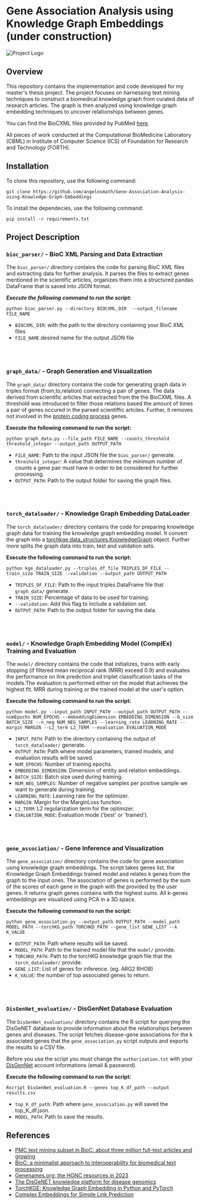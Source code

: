# Gene Association Analysis using Knowledge Graph Embeddings (under construction)

![Project Logo](https://snap-stanford.github.io/cs224w-notes/assets/img/node_embeddings.png?style=centerme)

## Overview

This repository contains the implementation and code developed for my master's thesis project. 
The project focuses on harnessing text mining techniques to construct a biomedical knowledge graph from curated data of research articles.
The graph is then analyzed using knowledge graph embedding techniques to uncover relationships between genes.

 You can find the BioCXML files provided by PubMed 
[here](https://ftp.ncbi.nlm.nih.gov/pub/lu/PubTatorCentral/PubTatorCentral_BioCXML/). 

All pieces of work conducted at the Computational BioMedicine Laboratory (CBML) in Institute of Computer Science (ICS) of Foundation for Research and Technology (FORTH).

## Installation

To clone this repository, use the following command:

```shell
git clone https://github.com/angelosmath/Gene-Association-Analysis-using-Knowledge-Graph-Embeddings
```

To install the dependecies, use the following command:

```shell
pip install -r requirements.txt
```

## Project Description


### `bioc_parser/` - BioC XML Parsing and Data Extraction

The `bioc_parser/` directory contains the code for parsing BioC XML files and extracting data for further analysis.
It parses the files to extract genes mentioned in the scientific articles, organizes them into a structured pandas DataFrame that is saved into JSON format.

***Execute the following command to run the script:***

   ```shell
   python bioc_parser.py --directory BIOCXML_DIR  --output_filename FILE_NAME
   ```
- `BIOCXML_DIR`: with the path to the directory containing your BioC XML files
- `FILE_NAME` desired name for the output JSON file

<br>
<br>

### `graph_data/` - Graph Generation and Visualization

The `graph_data/` directory contains the code for generating graph data in triples format (from,to,relation) connecting a pair of genes. The data derived from scientific articles that extracted from the the BioCXML files. A threshold was introduced to filter those relations based the amount of times a pair of genes occured in the parsed scientiffic artciles. Further, it removes not involved in the [protein coding process](https://www.genenames.org/download/statistics-and-files/) genes.


**Execute the following command to run the script:**

   ```shell
python graph_data.py --file_path FILE_NAME --counts_threshold threshold_integer --output_path OUTPUT_PATH
```

- `FILE_NAME`: Path to the input JSON file the `bioc_parser/` generate.
- `threshold_integer`: A value that determines the minimum number of counts a gene pair must have in order to be considered for further processing.
- `OUTPUT_PATH`: Path to the output folder for saving the graph files.


<br>
<br>


### `torch_dataloader/` - Knowledge Graph Embedding DataLoader

The `torch_dataloader/` directory contains the code for preparing knowledge graph data for training the knowledge graph embedding model. It convert the graph into a  [torchkge.data_structures.KnowledgeGraph](https://torchkge.readthedocs.io/en/latest/reference/data.html) object. Further more splits the graph data into train, test and validation sets.

**Execute the following command to run the script:**

   ```shell
   python kge_dataloader.py --triples_df_file TRIPLES_DF_FILE --train_size TRAIN_SIZE --validation --output_path OUTPUT_PATH
```

- `TRIPLES_DF_FILE`: Path to the input triples DataFrame file that `graph_data/` generate.
- `TRAIN_SIZE`:  Percentage of data to be used for training.
- `--validation`: Add this flag to include a validation set.
- `OUTPUT_PATH`: Path to the output folder for saving the data.



<br>
<br>

### `model/` - Knowledge Graph Embedding Model (ComplEx) Training and Evaluation

The `model/` directory contains the code that initializes, trains with early stopping (if filtered mean
reciprocal rank (MRR) exceed 0.9) and evaluates the performance on link prediction and triplet classification tasks of the models.The evaluation is performed either on the model that achieves the highest flt. MRR during training or the trained model at the user's option.

**Execute the following command to run the script:**

```shell
python model.py --input_path INPUT_PATH --output_path OUTPUT_PATH --numEpochs NUM_EPOCHS --embeddingDimension EMBEDDING_DIMENSION --b_size BATCH_SIZE --n_neg NUM_NEG_SAMPLES --learning_rate LEARNING_RATE --margin MARGIN --L2_term L2_TERM --evaluation EVALUATION_MODE
```

- `INPUT_PATH`: Path to the directory containing the output of `torch_dataloader/` generate.
- `OUTPUT_PATH`: Path where model parameters, trained models, and evaluation results will be saved.
- `NUM_EPOCHS`: Number of training epochs.
- `EMBEDDING_DIMENSION`: Dimension of entity and relation embeddings.
- `BATCH_SIZE`: Batch size used during training.
- `NUM_NEG_SAMPLES`: Number of negative samples per positive sample we want to generate during training.
- `LEARNING_RATE`: Learning rate for the optimizer.
- `MARGIN`: Margin for the MarginLoss function.
- `L2_TERM`: L2 regularization term for the optimizer.
- `EVALUATION_MODE`: Evaluation mode ('best' or 'trained').


<br>
<br>


### `gene_association/` - Gene Inference and Visualization

The `gene_association/` directory contains the code for gene association using knowledge graph embeddings. The script takes genes list, the Knowledge Graph Embeddings trained model and relates k genes from the graph to the input ones. The association of genes is performed by the sum of the scores of each gene in the graph with the provided by the user genes. It returns graph genes contains with the highest sums. All k-genes embeddings are visualized using PCA in a 3D space. 

**Execute the following command to run the script:**

```shell
python gene_association.py --output_path OUTPUT_PATH --model_path MODEL_PATH --torchKG_path TORCHKD_PATH --gene_list GENE_LIST --k K_VALUE
```

- `OUTPUT_PATH`: Path where results will be saved.
- `MODEL_PATH`:  Path to the trained model file that the `model/` provide.
- `TORCHKD_PATH`:  Path to the torchKG knowledge graph file that the `torch_dataloader/` provide.
- `GENE_LIST`: List of genes for inference. (eg. ARG2 RHOB)
- `K_VALUE`: the number of top associated genes to return. 

<br>
<br>

### `DisGenNet_evaluation/` - DisGenNet Database Evaluation

The `DisGenNet_evaluation/` directory contains the R script for querying the DisGeNET database to provide information about the relationships between genes and diseases. The script fetches disease-gene associations for the k associated genes that the `gene_association.py` script outputs and exports the results to a CSV file. 

Before you use the script you must change the `authorization.txt` with your [DisGenNet](https://www.disgenet.org/signup/#) account informations (email & password). 

**Execute the following command to run the script:**

```shell
Rscript DisGenNet_evaluation.R --genes top_K_df_path --output results.csv
```

- `top_K_df_path`: Path where `gene_association.py` will saved the top_K_df.json.
- `MODEL_PATH`:  Path to save the results.



## References


- [PMC text mining subset in BioC: about three million full-text articles and growing](https://pubmed.ncbi.nlm.nih.gov/30715220/)
- [BioC: a minimalist approach to interoperability for biomedical text processing](https://pubmed.ncbi.nlm.nih.gov/24048470/)
- [Genenames.org: the HGNC resources in 2023 ](https://pubmed.ncbi.nlm.nih.gov/36243972/)
- [The DisGeNET knowledge platform for disease genomics](https://academic.oup.com/nar/article/48/D1/D845/5611674)
- [TorchKGE: Knowledge Graph Embedding in Python and PyTorch](https://arxiv.org/abs/2009.02963)
- [Complex Embeddings for Simple Link Prediction](https://arxiv.org/abs/1606.06357)
